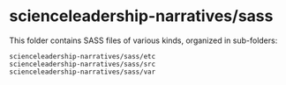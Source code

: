 # scienceleadership-narratives/sass

This folder contains SASS files of various kinds, organized in sub-folders:

    scienceleadership-narratives/sass/etc
    scienceleadership-narratives/sass/src
    scienceleadership-narratives/sass/var
